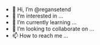 - 👋 Hi, I’m @regansetend
- 👀 I’m interested in ...
- 🌱 I’m currently learning ...
- 💞️ I’m looking to collaborate on ...
- 📫 How to reach me ...

<!---
regansetend/regansetend is a ✨ special ✨ repository because its `README.md` (this file) appears on your GitHub profile.
You can click the Preview link to take a look at your changes.
--->
